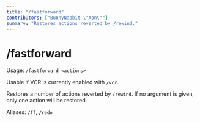 ```yaml
---
title: "/fastforward"
contributors: ["BunnyNabbit \"Aon\""]
summary: "Restores actions reverted by /rewind."
---
```


# /fastforward

Usage: `/fastforward <actions>`

Usable if VCR is currently enabled with `/vcr`.

Restores a number of actions reverted by `/rewind`. If no argument is given, only one action will be restored.

Aliases: `/ff`, `/redo`
